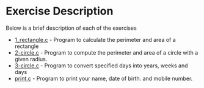 # Exercise Description
Below is a brief description of each of the exercises

- [1_rectangle.c](https://github.com/B-Akapo/c-exercises/blob/main/declarations_expressions/1_rectangle.c) - Program to calculate the perimeter and area of a rectangle
- [2-circle.c](https://github.com/B-Akapo/c-exercises/blob/main/declarations_expressions/2-circle.c) - Program to compute the perimeter and area of a circle with a given radius.
- [3-circle.c](https://github.com/B-Akapo/c-exercises/blob/main/declarations_expressions/3-days.c) - Program to convert specified days into years, weeks and days
- [print.c](https://github.com/B-Akapo/c-exercises/blob/main/declarations_expressions/print.c) - Program to print your name, date of birth. and mobile number.
